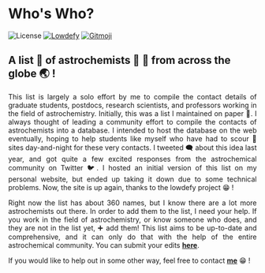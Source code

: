 # Who's Who?

![License][license]
[![Lowdefy][lowdefy-badge]][lowdefy]
[![Gitmoji][gitmoji-badge]][gitmoji]

## A list 📝 of astrochemists 🧪 🌌 from across the globe 🌏 !

<div align="justify">

This list is largely a solo effort by me to compile the contact details of graduate students, postdocs, research scientists, and professors working in the field of astrochemistry. Initially, this was a list I maintained on paper 📄. I always thought of leading a community effort to compile the contacts of astrochemists into a database. I intended to host the database on the web eventually, hoping to help students like myself who have had to scour 🧐 sites day-and-night for these very contacts. I tweeted 🗨️ about this idea last year, and got quite a few excited responses from the astrochemical community on Twitter 🐦. I hosted an initial version of this list on my personal website, but ended up taking it down due to some technical problems. Now, the site is up again, thanks to the lowdefy project 😁 !

Right now the list has about 360 names, but I know there are a lot more astrochemists out there. In order to add them to the list, I need your help. If you work in the field of astrochemistry, or know someone who does, and they are not in the list yet, ➕ add them! This list aims to be up-to-date and comprehensive, and it can only do that with the help of the entire astrochemical community. You can submit your edits [**here**][edits].

If you would like to help out in some other way, feel free to contact [**me**][me] 😁 !

</div>

[me]: https://astrogewgaw.com
[gitmoji]: https://gitmoji.dev
[lowdefy]: https://lowdefy.com
[whoswho]: https://whoswho.astrochem.com
[edits]: https://whoswho.astrochem.com/edits
[repo]: https://github.com/astrogewgaw/whoswho
[license]: https://img.shields.io/badge/License-MIT-green.svg?style=for-the-badge
[gitmoji-badge]: https://img.shields.io/badge/gitmoji-%20😜%20😍-FFDD67.svg?style=for-the-badge
[lowdefy-badge]: https://img.shields.io/static/v1?label=Made+with&message=Lowdefy&color=black&style=for-the-badge
